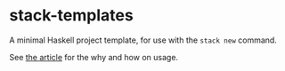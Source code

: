 # stack-templates
A minimal Haskell project template, for use with the `stack new` command.

See [the article](https://www.empirical.ee/package-management-in-haskell/) for the why and how on usage.
